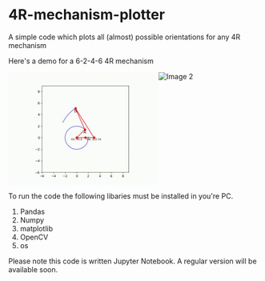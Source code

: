 # 4R-mechanism-plotter
A simple code which plots all (almost) possible orientations for any 4R mechanism 

Here's a demo for a 6-2-4-6 4R mechanism

<div style="display: flex; justify-content: center;">
  <img src="gitgif.gif" alt="Image 1" width="300"/>
  <img src="gitgif2.git" alt="Image 2" width="300"/>
</div>

To run the code the following libaries must be installed in you're PC. 

1. Pandas
2. Numpy
3. matplotlib
4. OpenCV
5. os

Please note this code is written Jupyter Notebook. A regular version will be available soon.
